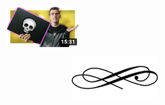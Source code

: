 
![](/assets/markdown-img-paste-20190728152651559.png)

<p align="center">
  <img width="200" height="100" src="assets/markdown-img-paste-20191029211927809.png">
</p>
